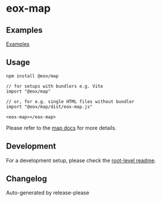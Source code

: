 # eox-map

## Examples

[Examples](https://eox-a.github.io/EOxElements/elements/map/examples/index.html)

## Usage

```
npm install @eox/map
```

```
// for setups with bundlers e.g. Vite
import "@eox/map"

// or, for e.g. single HTML files without bundler
import "@eox/map/dist/eox-map.js"

<eox-map></eox-map>
```

Please refer to the [map docs](https://eox-a.github.io/EOxElements/?path=/docs/elements-eox-map--docs) for more details.

## Development

For a development setup, please check the [root-level readme](../../README.md).

## Changelog

Auto-generated by release-please
